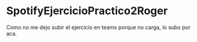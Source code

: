 # SpotifyEjercicioPractico2Roger
Como no me dejo subir el ejercicio en teams porque no carga, lo subo por aca.
